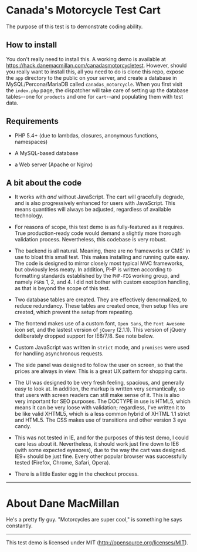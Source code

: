 # Canada's Motorcycle Test Cart

The purpose of this test is to demonstrate coding ability.

## How to install

You don't really need to install this. A working demo is available at
https://hack.danemacmillan.com/canadasmotorcycletest. However, should you
really want to install this, all you need to do is clone this repo, expose
the `app` directory to the public on your server, and create a database in
MySQL/Percona/MariaDB called `canadas_motorcycle`. When you first visit the
`index.php` page, the dispatcher will take care of setting up the database
tables--one for `products` and one for `cart`--and populating them with
test data.

## Requirements

- PHP 5.4+ (due to lambdas, closures, anonymous functions, namespaces)

- A MySQL-based database

- a Web server (Apache or Nginx)

## A bit about the code

- It works with *and* without JavaScript. The cart will gracefully degrade, and
is also progressively enhanced for users with JavaScript. This means
quantities will always be adjusted, regardless of available technology.

- For reasons of scope, this test demo is as fully-featured as it requires.
True production-ready code would demand a slightly more thorough validation
process. Nevertheless, this codebase is very robust.

- The backend is all natural. Meaning, there are no frameworks or CMS' in use
to bloat this small test. This makes installing and running quite easy. The
code is designed to mirror closely most typical MVC frameworks, but obviously
less meaty. In addition, PHP is written according to formatting standards
established by the `PHP-FIG` working group, and namely `PSR`s 1, 2, and 4. I
did not bother with custom exception handling, as that is beyond the scope of
this test.

- Two database tables are created. They are effectively denormalized, to
reduce redundancy. These tables are created once, then setup files are created,
which prevent the setup from repeating.

- The frontend makes use of a custom font, `Open Sans`, the `Font Awesome`
icon set, and the lastest version of `jQuery` (2.1.1). This version of jQuery
deliberately dropped support for IE6/7/8. See note below.

- Custom JavaScript was written in `strict` mode, and `promises` were used for
handling asynchronous requests.

- The side panel was designed to follow the user on screen, so that the prices
are always in view. This is a great UX pattern for shopping carts.

- The UI was designed to be very fresh feeling, spacious, and generally easy to
look at. In addition, the markup is written very semantically, so that users
with screen readers can still make sense of it. This is also very important
for SEO purposes. The DOCTYPE in use is HTML5, which means it can be very
loose with validation; regardless, I've written it to be like valid XHTML5,
which is a less common hybrid of XHTML 1.1 strict and HTML5. The CSS makes
use of transitions and other version 3 eye candy.

- This was not tested in IE, and for the purposes of this test demo, I could
care less about it. Nevertheless, it should work just fine down to IE6
(with some expected eyesores), due to the way the cart was designed. IE9+
should be just fine. Every other popular browser was successfully tested
(Firefox, Chrome, Safari, Opera).

- There is a little Easter egg in the checkout process.

---

# About Dane MacMillan

He's a pretty fly guy. "Motorcycles are super cool," is something he says
constantly.

---

This test demo is licensed under MIT (http://opensource.org/licenses/MIT).
